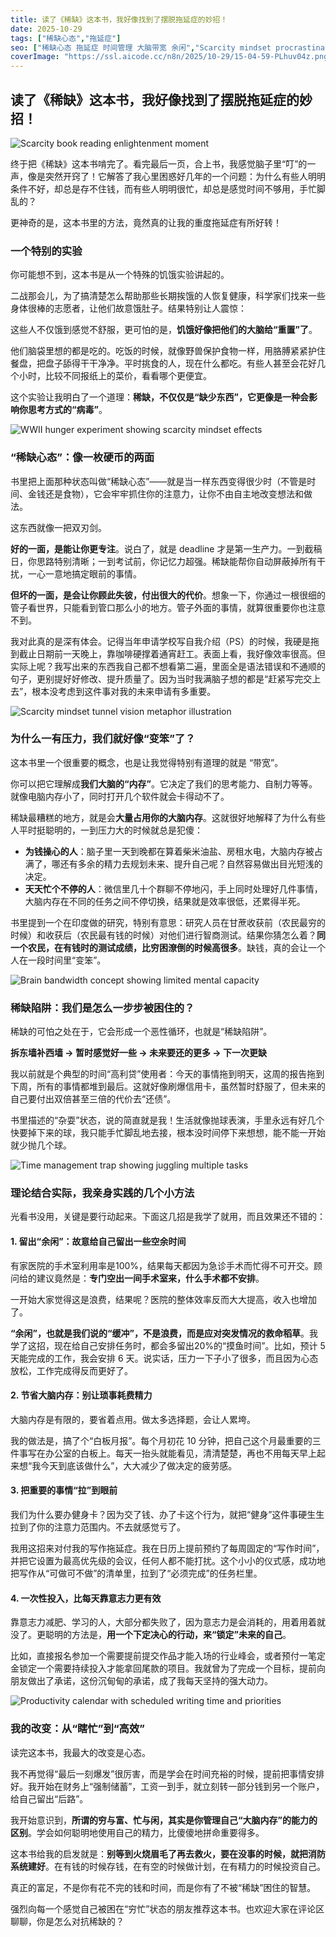 ```yaml
---
title: 读了《稀缺》这本书，我好像找到了摆脱拖延症的妙招！
date: 2025-10-29
tags: ["稀缺心态","拖延症"]
seo: ["稀缺心态 拖延症 时间管理 大脑带宽 余闲","Scarcity mindset procrastination time management mental bandwidth slack"]
coverImage: "https://ssl.aicode.cc/n8n/2025/10-29/15-04-59-PLhuv04z.png"
---
```

## 读了《稀缺》这本书，我好像找到了摆脱拖延症的妙招！

![Scarcity book reading enlightenment moment](https://ssl.aicode.cc/n8n/2025/10-29/15-04-59-PLhuv04z.png)

终于把《稀缺》这本书啃完了。看完最后一页，合上书，我感觉脑子里“叮”的一声，像是突然开窍了！它解答了我心里困惑好几年的一个问题：为什么有些人明明条件不好，却总是存不住钱，而有些人明明很忙，却总是感觉时间不够用，手忙脚乱的？

更神奇的是，这本书里的方法，竟然真的让我的重度拖延症有所好转！

### 一个特别的实验

你可能想不到，这本书是从一个特殊的饥饿实验讲起的。

二战那会儿，为了搞清楚怎么帮助那些长期挨饿的人恢复健康，科学家们找来一些身体很棒的志愿者，让他们故意饿肚子。结果特别让人震惊：

这些人不仅饿到感觉不舒服，更可怕的是，**饥饿好像把他们的大脑给“重置”了**。

他们脑袋里想的都是吃的。吃饭的时候，就像野兽保护食物一样，用胳膊紧紧护住餐盘，把盘子舔得干干净净。平时挑食的人，现在什么都吃。有些人甚至会花好几个小时，比较不同报纸上的菜价，看看哪个更便宜。

这个实验让我明白了一个道理：**稀缺，不仅仅是“缺少东西”，它更像是一种会影响你思考方式的“病毒”**。

![WWII hunger experiment showing scarcity mindset effects](https://ssl.aicode.cc/n8n/2025/10-29/15-07-02-jTIaORr5.png)

### “稀缺心态”：像一枚硬币的两面

书里把上面那种状态叫做“稀缺心态”——就是当一样东西变得很少时（不管是时间、金钱还是食物），它会牢牢抓住你的注意力，让你不由自主地改变想法和做法。

这东西就像一把双刃剑。

**好的一面，是能让你更专注**。说白了，就是 deadline 才是第一生产力。一到截稿日，你思路特别清晰；一到考试前，你记忆力超强。稀缺能帮你自动屏蔽掉所有干扰，一心一意地搞定眼前的事情。

**但坏的一面，是会让你顾此失彼，付出很大的代价**。想象一下，你通过一根很细的管子看世界，只能看到管口那么小的地方。管子外面的事情，就算很重要你也注意不到。

我对此真的是深有体会。记得当年申请学校写自我介绍（PS）的时候，我硬是拖到截止日期前一天晚上，靠咖啡硬撑着通宵赶工。表面上看，我好像效率很高。但实际上呢？我写出来的东西我自己都不想看第二遍，里面全是语法错误和不通顺的句子，更别提好好修改、提升质量了。因为当时我满脑子想的都是“赶紧写完交上去”，根本没考虑到这件事对我的未来申请有多重要。

![Scarcity mindset tunnel vision metaphor illustration](https://ssl.aicode.cc/n8n/2025/10-29/15-07-02-EEKxyOl4.png)

### 为什么一有压力，我们就好像“变笨”了？

这本书里一个很重要的概念，也是让我觉得特别有道理的就是 “带宽”。

你可以把它理解成**我们大脑的“内存”**。它决定了我们的思考能力、自制力等等。就像电脑内存小了，同时打开几个软件就会卡得动不了。

稀缺最糟糕的地方，就是会**大量占用你的大脑内存**。这就很好地解释了为什么有些人平时挺聪明的，一到压力大的时候就总是犯傻：

- **为钱操心的人**：脑子里一天到晚都在算着柴米油盐、房租水电，大脑内存被占满了，哪还有多余的精力去规划未来、提升自己呢？自然容易做出目光短浅的决定。
- **天天忙个不停的人**：微信里几十个群聊不停地闪，手上同时处理好几件事情，大脑内存在不同的任务之间不停切换，结果就是效率很低，还累得半死。

书里提到一个在印度做的研究，特别有意思：研究人员在甘蔗收获前（农民最穷的时候）和收获后（农民最有钱的时候）对他们进行智商测试。结果你猜怎么着？**同一个农民，在有钱时的测试成绩，比穷困潦倒的时候高很多**。缺钱，真的会让一个人在一段时间里“变笨”。

![Brain bandwidth concept showing limited mental capacity](https://ssl.aicode.cc/n8n/2025/10-29/15-07-02-XHPniu56.png)

### 稀缺陷阱：我们是怎么一步步被困住的？

稀缺的可怕之处在于，它会形成一个恶性循环，也就是“稀缺陷阱”。

**拆东墙补西墙 → 暂时感觉好一些 → 未来要还的更多 → 下一次更缺**

我以前就是个典型的时间“高利贷”使用者：今天的事情拖到明天，这周的报告拖到下周，所有的事情都堆到最后。这就好像刷爆信用卡，虽然暂时舒服了，但未来的自己要付出双倍甚至三倍的代价去“还债”。

书里描述的“杂耍”状态，说的简直就是我！生活就像抛球表演，手里永远有好几个快要掉下来的球，我只能手忙脚乱地去接，根本没时间停下来想想，能不能一开始就少抛几个球。

![Time management trap showing juggling multiple tasks](https://ssl.aicode.cc/n8n/2025/10-29/15-07-02-Ong69SaE.png)

### 理论结合实际，我亲身实践的几个小方法

光看书没用，关键是要行动起来。下面这几招是我学了就用，而且效果还不错的：

#### 1. 留出“余闲”：故意给自己留出一些空余时间

有家医院的手术室利用率是100%，结果每天都因为急诊手术而忙得不可开交。顾问给的建议竟然是：**专门空出一间手术室来，什么手术都不安排**。

一开始大家觉得这是浪费，结果呢？医院的整体效率反而大大提高，收入也增加了。

**“余闲”，也就是我们说的“缓冲”，不是浪费，而是应对突发情况的救命稻草**。我学了这招，现在给自己安排任务时，都会多留出20%的“摸鱼时间”。比如，预计 5 天能完成的工作，我会安排 6 天。说实话，压力一下子小了很多，而且因为心态放松，工作完成得反而更好了。

#### 2. 节省大脑内存：别让琐事耗费精力

大脑内存是有限的，要省着点用。做太多选择题，会让人累垮。

我的做法是，搞了个“白板月报”。每个月初花 10 分钟，把自己这个月最重要的三件事写在办公室的白板上。每天一抬头就能看见，清清楚楚，再也不用每天早上起来想“我今天到底该做什么”，大大减少了做决定的疲劳感。

#### 3. 把重要的事情“拉”到眼前

我们为什么要办健身卡？因为交了钱、办了卡这个行为，就把“健身”这件事硬生生拉到了你的注意力范围内。不去就感觉亏了。

我用这招来对付我的写作拖延症。我在日历上提前预约了每周固定的“写作时间”，并把它设置为最高优先级的会议，任何人都不能打扰。这个小小的仪式感，成功地把写作从“可做可不做”的清单里，拉到了“必须完成”的任务栏里。

#### 4. 一次性投入，比每天靠意志力更有效

靠意志力减肥、学习的人，大部分都失败了，因为意志力是会消耗的，用着用着就没了。更聪明的方法是，**用一个下定决心的行动，来“锁定”未来的自己**。

比如，直接报名参加一个需要提前提交作品才能入场的行业峰会，或者预付一笔定金锁定一个需要持续投入才能拿回尾款的项目。我就曾为了完成一个目标，提前向朋友做出了承诺，这份沉甸甸的承诺，成了我每天坚持的强大动力。

![Productivity calendar with scheduled writing time and priorities](https://ssl.aicode.cc/n8n/2025/10-29/15-07-02-ShYvXhPZ.png)

### 我的改变：从“瞎忙”到“高效”

读完这本书，我最大的改变是心态。

我不再觉得“最后一刻爆发”很厉害，而是学会在时间充裕的时候，提前把事情安排好。我开始在财务上“强制储蓄”，工资一到手，就立刻转一部分钱到另一个账户，给自己留出“后路”。

我开始意识到，**所谓的穷与富、忙与闲，其实是你管理自己“大脑内存”的能力的区别**。学会如何聪明地使用自己的精力，比傻傻地拼命重要得多。

这本书给我的启发就是：**别等到火烧眉毛了再去救火，要在没事的时候，就把消防系统建好**。在有钱的时候存钱，在有空的时候做计划，在有精力的时候投资自己。

真正的富足，不是你有花不完的钱和时间，而是你有了不被“稀缺”困住的智慧。

强烈向每一个感觉自己被困在“穷忙”状态的朋友推荐这本书。也欢迎大家在评论区聊聊，你是怎么对抗稀缺的？
